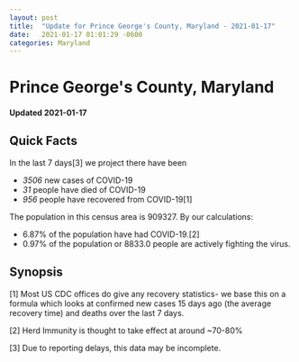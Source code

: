 ```yaml
---
layout: post
title:  "Update for Prince George's County, Maryland - 2021-01-17"
date:   2021-01-17 01:01:29 -0600
categories: Maryland
---
```


# Prince George's County, Maryland
#### Updated 2021-01-17

## Quick Facts

In the last 7 days[3] we project there have been
- *3506* new cases of COVID-19
- *31* people have died of COVID-19
- *956* people have recovered from COVID-19[1]

The population in this census area is 909327. By our calculations:
- 6.87% of the population have had COVID-19.[2]
- 0.97% of the population or 8833.0 people are actively fighting the virus.

## Synopsis




[1] Most US CDC offices do give any recovery statistics- we base this on a formula which looks at confirmed new cases
15 days ago (the average recovery time) and deaths over the last 7 days.

[2] Herd Immunity is thought to take effect at around ~70-80%

[3] Due to reporting delays, this data may be incomplete.
 
    